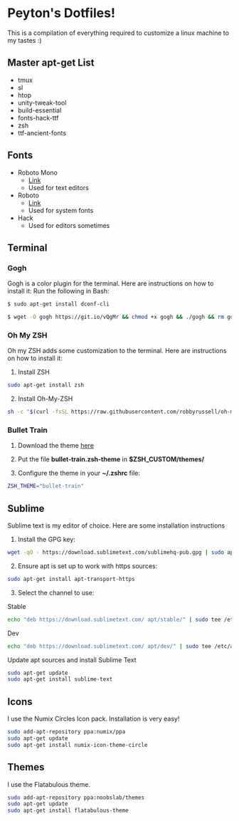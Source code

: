 # Peyton's Dotfiles!
This is a compilation of everything required to customize a linux machine to my tastes :)

## Master apt-get List
* tmux
* sl
* htop
* unity-tweak-tool
* build-essential
* fonts-hack-ttf
* zsh
* ttf-ancient-fonts

## Fonts
* Roboto Mono
	* [Link](https://fonts.google.com/specimen/Roboto+Mono)
	* Used for text editors
* Roboto
	* [Link](https://fonts.google.com/specimen/Roboto)
	* Used for system fonts
* Hack
	* Used for editors sometimes

## Terminal
### Gogh
Gogh is a color plugin for the terminal. Here are instructions on how to install it:
Run the following in Bash:
~~~bash
$ sudo apt-get install dconf-cli

$ wget -O gogh https://git.io/vQgMr && chmod +x gogh && ./gogh && rm gogh
~~~

### Oh My ZSH
Oh my ZSH adds some customization to the terminal. Here are instructions on how to install it:

1. Install ZSH
~~~bash
sudo apt-get install zsh
~~~
2. Install Oh-My-ZSH
~~~bash
sh -c "$(curl -fsSL https://raw.githubusercontent.com/robbyrussell/oh-my-zsh/master/tools/install.sh)"
~~~

### Bullet Train
1. Download the theme [here](http://raw.github.com/caiogondim/bullet-train-oh-my-zsh-theme/master/bullet-train.zsh-theme)

2. Put the file **bullet-train.zsh-theme** in **$ZSH_CUSTOM/themes/**

3. Configure the theme in your **~/.zshrc** file:

```bash
ZSH_THEME="bullet-train"
```

## Sublime
Sublime text is my editor of choice. Here are some installation instructions

1. Install the GPG key:
~~~bash
wget -qO - https://download.sublimetext.com/sublimehq-pub.gpg | sudo apt-key add -
~~~

2. Ensure apt is set up to work with https sources:
~~~bash
sudo apt-get install apt-transport-https
~~~
3. Select the channel to use:

Stable
~~~bash
echo "deb https://download.sublimetext.com/ apt/stable/" | sudo tee /etc/apt/sources.list.d/sublime-text.list
~~~
Dev
~~~bash
echo "deb https://download.sublimetext.com/ apt/dev/" | sudo tee /etc/apt/sources.list.d/sublime-text.list
~~~
Update apt sources and install Sublime Text
~~~bash
sudo apt-get update
sudo apt-get install sublime-text
~~~
## Icons
I use the Numix Circles Icon pack. Installation is very easy!
~~~bash
sudo add-apt-repository ppa:numix/ppa
sudo apt-get update
sudo apt-get install numix-icon-theme-circle
~~~
## Themes
I use the Flatabulous theme. 
~~~bash
sudo add-apt-repository ppa:noobslab/themes
sudo apt-get update
sudo apt-get install flatabulous-theme
~~~

